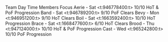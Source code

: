 Team		Day	Time	Members	Focus
Aerie	-	Sat	<t:946778400:t>	10/10	HoT & PoF Progression
Band	-	Sat	<t:946789200:t>	9/10	PoF Clears
Bevy	-	Mon	<t:946951200:t>	9/10	HoT Clears
Boil	-	Sat	<t:1663592400:t>	10/10	HoT Progression
Brace	-	Sat	<t:1668477600:t>	6/10	HoT Clears
Brood	-	Thu	<t:947124000:t>	10/10	HoT & PoF Progression
Cast	-	Wed	<t:965242800:t>	10/10	PoF Progression
